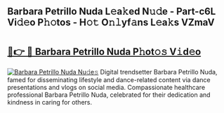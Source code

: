 ## Barbara Petrillo Nuda L𝚎a𝚔ed N𝚞𝚍e - Part-c6L Vi𝚍𝚎o P𝚑𝚘tos - H𝚘𝚝 O𝚗𝚕yf𝚊ns L𝚎a𝚔s VZmaV

# <h2><a href="http://kf0iqx.oniu.top/?m=Barbara+Petrillo+Nuda">🔗👉 🔴 Barbara Petrillo Nuda P𝚑ot𝚘𝚜 V𝚒d𝚎o</a></h2>

[![Barbara Petrillo Nuda Nu𝚍e𝚜](https://i.imgur.com/0qMVB7G.gif)](http://kf0iqx.oniu.top/?m=Barbara+Petrillo+Nuda)
Digital trendsetter Barbara Petrillo Nuda, famed for disseminating lifestyle and dance-related content via dance presentations and vlogs on social media. Compassionate healthcare professional Barbara Petrillo Nuda, celebrated for their dedication and kindness in caring for others.  
